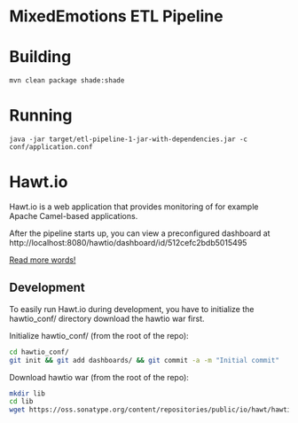 # MixedEmotions ETL Pipeline

# Building
`mvn clean package shade:shade`

# Running
`java -jar target/etl-pipeline-1-jar-with-dependencies.jar -c conf/application.conf`


# Hawt.io
Hawt.io is a web application that provides monitoring of for example Apache Camel-based applications.

After the pipeline starts up, you can view a preconfigured dashboard at http://localhost:8080/hawtio/dashboard/id/512cefc2bdb5015495

[Read more words!](docs/img/hawtio.png)

## Development
To easily run Hawt.io during development, you have to initialize the hawtio_conf/ directory download the hawtio war first.

Initialize hawtio_conf/ (from the root of the repo):

```bash
cd hawtio_conf/
git init && git add dashboards/ && git commit -a -m "Initial commit"
```

Download hawtio war (from the root of the repo):

```bash
mkdir lib
cd lib
wget https://oss.sonatype.org/content/repositories/public/io/hawt/hawtio-default/1.4.52/hawtio-default-1.4.52.war
```
